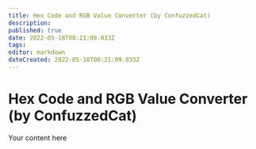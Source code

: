 ```yaml
---
title: Hex Code and RGB Value Converter (by ConfuzzedCat)
description: 
published: true
date: 2022-05-18T00:21:09.033Z
tags: 
editor: markdown
dateCreated: 2022-05-18T00:21:09.033Z
---
```


# Hex Code and RGB Value Converter (by ConfuzzedCat)
Your content here